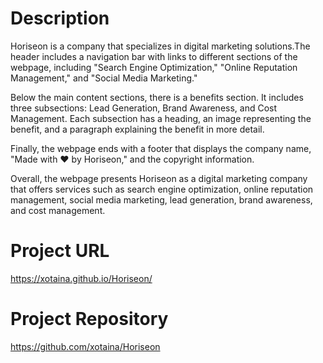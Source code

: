 # Description

Horiseon is a company that specializes in digital marketing solutions.The header includes a navigation bar with links to different sections of the webpage, including "Search Engine Optimization," "Online Reputation Management," and "Social Media Marketing."

Below the main content sections, there is a benefits section. It includes three subsections: Lead Generation, Brand Awareness, and Cost Management. Each subsection has a heading, an image representing the benefit, and a paragraph explaining the benefit in more detail.

Finally, the webpage ends with a footer that displays the company name, "Made with ❤️️ by Horiseon," and the copyright information.

Overall, the webpage presents Horiseon as a digital marketing company that offers services such as search engine optimization, online reputation management, social media marketing, lead generation, brand awareness, and cost management.

# Project URL
https://xotaina.github.io/Horiseon/

# Project Repository 
 https://github.com/xotaina/Horiseon
 